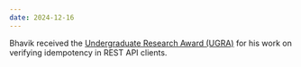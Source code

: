 ```yaml
---
date: 2024-12-16
---
```

Bhavik received the [Undergraduate Research Award (UGRA)](https://curf.ku.edu/undergraduate-research-awards) for his work on verifying idempotency in REST API clients.
